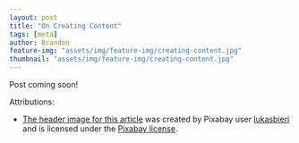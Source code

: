 ```yaml
---
layout: post
title: "On Creating Content"
tags: [meta]
author: Brandon
feature-img: "assets/img/feature-img/creating-content.jpg"
thumbnail: "assets/img/feature-img/creating-content.jpg"
---
```


Post coming soon!

Attributions:

* [The header image for this article](https://pixabay.com/photos/youtuber-blogger-screenwriter-2838945/) was created by Pixabay user [lukasbieri](https://pixabay.com/users/lukasbieri-4664461/) and is licensed under the [Pixabay license](https://pixabay.com/service/license/).
